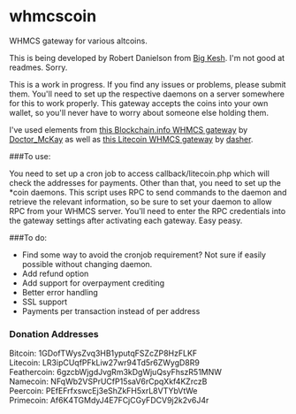 whmcscoin
======

WHMCS gateway for various altcoins.  

This is being developed by Robert Danielson from [Big Kesh](https://bigkesh.com). I'm not good at readmes. Sorry.  

This is a work in progress. If you find any issues or problems, please submit them. 
You'll need to set up the respective daemons on a server somewhere for this to work properly. 
This gateway accepts the coins into your own wallet, so you'll never have to worry about someone else holding them.  

I've used elements from [this Blockchain.info WHMCS gateway](https://bitbucket.org/Doctor_McKay/blockchain.info-whmcs-payment-gateway/) by [Doctor_McKay](https://bitbucket.org/Doctor_McKay) 
as well as [this Litecoin WHMCS gateway](https://github.com/dasher/WHMCS-Litecoin-Payment-Module) by [dasher](https://github.com/dasher).  

###To use:

You need to set up a cron job to access callback/litecoin.php which will check the addresses for payments. 
Other than that, you need to set up the *coin daemons. This script uses RPC to send commands to the daemon and retrieve the relevant information, 
so be sure to set your daemon to allow RPC from your WHMCS server. You'll need to enter the RPC credentials into 
the gateway settings after activating each gateway. Easy peasy.  

###To do:
- Find some way to avoid the cronjob requirement? Not sure if easily possible without changing daemon.
- Add refund option
- Add support for overpayment crediting
- Better error handling
- SSL support
- Payments per transaction instead of per address

### Donation Addresses
Bitcoin: 1GDofTWysZvq3HB1yputqFSZcZP8HzFLKF  
Litecoin: LR3ipCUqfPFkLiw27wr94Td5r6ZWygD8R9  
Feathercoin: 6gzcbWjgdJvgRm3kDgWjuQsyFhszR51MNW  
Namecoin: NFqWb2VSPrUCfP15saV6rCpqXkf4KZrczB  
Peercoin: PEfEFrfxswcEj3eShZkFH5xrL8VTYbVtWe  
Primecoin: Af6K4TGMdyJ4E7FCjCGyFDCV9j2k2v6J4r
